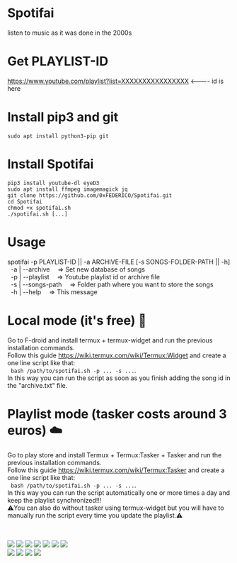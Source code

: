 # Spotifai
 listen to music as it was done in the 2000s
 
# Get PLAYLIST-ID
 https://www.youtube.com/playlist?list=XXXXXXXXXXXXXXXX  <---- id is here

# Install pip3 and git
 ``sudo apt install python3-pip git``

# Install Spotifai
```
pip3 install youtube-dl eyeD3
sudo apt install ffmpeg imagemagick jq
git clone https://github.com/0xFEDERICO/Spotifai.git
cd Spotifai
chmod +x spotifai.sh
./spotifai.sh [...]
```

# Usage
spotifai -p PLAYLIST-ID || -a ARCHIVE-FILE [-s SONGS-FOLDER-PATH || -h]</br>
&nbsp;&nbsp;-a | --archive &emsp;=> Set new database of songs</br>
&nbsp;&nbsp;-p | --playlist &emsp;=> Youtube playlist id or archive file</br>
&nbsp;&nbsp;-s | --songs-path &emsp;=> Folder path where you want to store the songs</br>
&nbsp;&nbsp;-h | --help &emsp;=> This message</br>

# Local mode (it's free) 🤳
 Go to F-droid and install termux + termux-widget and run the previous installation commands.<br/>
 Follow this guide https://wiki.termux.com/wiki/Termux:Widget and create a one line script like that:<br/>
 &nbsp;&nbsp;``bash /path/to/spotifai.sh -p ... -s ...``.<br/>
 In this way you can run the script as soon as you finish adding the song id in the "archive.txt" file.<br/>

# Playlist mode (tasker costs around 3 euros) ☁️
 Go to play store and install Termux + Termux:Tasker + Tasker and run the previous installation commands.<br/>
 Follow this guide https://wiki.termux.com/wiki/Termux:Tasker and create a one line script like that:<br/>
 &nbsp;&nbsp;``bash /path/to/spotifai.sh -p ... -s ...``.<br/>
 In this way you can run the script automatically one or more times a day and keep the playlist synchronized!!!<br/>
 ⚠️You can also do without tasker using termux-widget but you will have to manually run the script every time you update the playlist.⚠️<br/>

 </br></br>
![](https://img.shields.io/github/issues/0xfederico/Spotifai)
![](https://img.shields.io/github/forks/0xfederico/Spotifai)
![](https://img.shields.io/github/stars/0xfederico/Spotifai)
![](https://img.shields.io/github/license/0xfederico/Spotifai)
![](https://img.shields.io/github/languages/count/0xfederico/Spotifai)
![](https://img.shields.io/github/languages/top/0xfederico/Spotifai)
![](https://img.shields.io/github/repo-size/0xfederico/Spotifai)
</br>
![](https://img.shields.io/github/downloads/0xfederico/Spotifai/latest/total)
![](https://img.shields.io/github/v/release/0xfederico/Spotifai)
![](https://img.shields.io/github/last-commit/0xfederico/Spotifai)
![](https://img.shields.io/github/commit-activity/y/0xfederico/Spotifai)